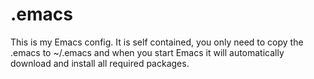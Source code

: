 # .emacs
This is my Emacs config.
It is self contained, you only need to copy the .emacs to ~/.emacs and when you start Emacs it will automatically download and install all required packages.
